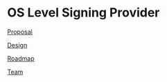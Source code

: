 # OS Level Signing Provider

[Proposal](./proposal.md)

[Design](./design.md)

[Roadmap](./roadmap.md)

[Team](./team.md)

